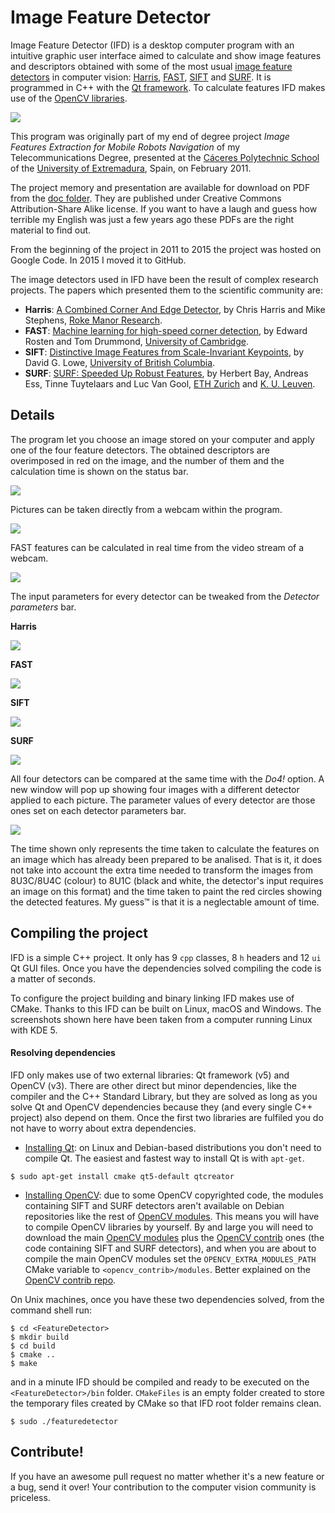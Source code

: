# Image Feature Detector

Image Feature Detector (IFD) is a desktop computer program with an intuitive graphic user interface aimed to calculate and show image features and descriptors obtained with some of the most usual [image feature detectors](https://en.wikipedia.org/wiki/Feature_detection_%28computer_vision%29) in computer vision: [Harris](https://en.wikipedia.org/wiki/Harris_affine_region_detector), [FAST](https://en.wikipedia.org/wiki/Features_from_accelerated_segment_test), [SIFT](https://en.wikipedia.org/wiki/Scale-invariant_feature_transform) and [SURF](https://en.wikipedia.org/wiki/Speeded_up_robust_features). It is programmed in C++ with the [Qt framework](http://qt.io). To calculate features IFD makes use of the [OpenCV libraries](http://opencv.org).

<img align="center" src="https://github.com/AntonioRedondo/ImageFeatureDetector/raw/master/readmeImages/mainWindow.png" />

This program was originally part of my end of degree project _Image Features Extraction for Mobile Robots Navigation_ of my Telecommunications Degree, presented at the [Cáceres Polytechnic School](https://www.unex.es/conoce-la-uex/centros/epcc) of the [University of Extremadura](http://www.unex.es), Spain, on February 2011.

The project memory and presentation are available for download on PDF from the [doc folder](http://github.com/AntonioRedondo/ImageFeatureDetector/tree/master/doc). They are published under Creative Commons Attribution-Share Alike license. If you want to have a laugh and guess how terrible my English was just a few years ago these PDFs are the right material to find out.

From the beginning of the project in 2011 to 2015 the project was hosted on Google Code. In 2015 I moved it to GitHub.

The image detectors used in IFD have been the result of complex research projects. The papers which presented them to the scientific community are:

-  **Harris**: [A Combined Corner And Edge Detector](http://www.bmva.org/bmvc/1988/avc-88-023.pdf), by Chris Harris and Mike Stephens, [Roke Manor Research](http://roke.co.uk).
-  **FAST**: [Machine learning for high-speed corner detection](http://www.edwardrosten.com/work/fast.html), by Edward Rosten and Tom Drummond, [University of Cambridge](http://cam.ac.uk).
-  **SIFT**: [Distinctive Image Features from Scale-Invariant Keypoints](http://www.cs.ubc.ca/~lowe/papers/ijcv04.pdf), by David G. Lowe, [University of British Columbia](http://ubc.ca).
-  **SURF**: [SURF: Speeded Up Robust Features](http://www.vision.ee.ethz.ch/~surf/), by Herbert Bay, Andreas Ess, Tinne Tuytelaars and Luc Van Gool, [ETH Zurich](http://ethz.ch) and [K. U. Leuven](http://kuleuven.be).


## Details

The program let you choose an image stored on your computer and apply one of the four feature detectors. The obtained descriptors are overimposed in red on the image, and the number of them and the calculation time is shown on the status bar.

<img align="center" src="https://github.com/AntonioRedondo/ImageFeatureDetector/raw/master/readmeImages/startup.png" />

Pictures can be taken directly from a webcam within the program.

<img align="center" src="https://github.com/AntonioRedondo/ImageFeatureDetector/raw/master/readmeImages/captureWebcam.png" />

FAST features can be calculated in real time from the video stream of a webcam.

<img align="center" src="https://github.com/AntonioRedondo/ImageFeatureDetector/raw/master/readmeImages/fastRT.png" />

The input parameters for every detector can be tweaked from the _Detector parameters_ bar.

**Harris**

<img align="center" src="https://github.com/AntonioRedondo/ImageFeatureDetector/raw/master/readmeImages/barHarris.png" />

**FAST**

<img align="center" src="https://github.com/AntonioRedondo/ImageFeatureDetector/raw/master/readmeImages/barFast.png" />

**SIFT**

<img align="center" src="https://github.com/AntonioRedondo/ImageFeatureDetector/raw/master/readmeImages/barSift.png" />

**SURF**

<img align="center" src="https://github.com/AntonioRedondo/ImageFeatureDetector/raw/master/readmeImages/barSurf.png" />

All four detectors can be compared at the same time with the _Do4!_ option. A new window will pop up showing four images with a different detector applied to each picture. The parameter values of every detector are those ones set on each detector parameters bar.

<img align="center" src="https://github.com/AntonioRedondo/ImageFeatureDetector/raw/master/readmeImages/do4.png" />

The time shown only represents the time taken to calculate the features on an image which has already been prepared to be analised. That is it, it does not take into account the extra time needed to transform the images from 8U3C/8U4C (colour) to 8U1C (black and white, the detector's input requires an image on this format) and the time taken to paint the red circles showing the detected features. My guess™ is that it is a neglectable amount of time.


## Compiling the project

IFD is a simple C++ project. It only has 9 `cpp` classes, 8 `h` headers and 12 `ui` Qt GUI files. Once you have the dependencies solved compiling the code is a matter of seconds.

To configure the project building and binary linking IFD makes use of CMake. Thanks to this IFD can be built on Linux, macOS and Windows. The screenshots shown here have been taken from a computer running Linux with KDE 5.

#### Resolving dependencies

IFD only makes use of two external libraries: Qt framework (v5) and OpenCV (v3). There are other direct but minor dependencies, like the compiler and the C++ Standard Library, but they are solved as long as you solve Qt and OpenCV dependencies because they (and every single C++ project) also depend on them. Once the first two libraries are fulfiled you do not have to worry about extra dependencies.

- [Installing Qt](http://doc.qt.io/qt-5/linux.html): on Linux and Debian-based distributions you don't need to compile Qt. The easiest and fastest way to install Qt is with `apt-get`.
```
$ sudo apt-get install cmake qt5-default qtcreator
```
- [Installing OpenCV](http://opencv.org/): due to some OpenCV copyrighted code, the modules containing SIFT and SURF detectors aren't available on Debian repositories like the rest of [OpenCV modules](https://packages.debian.org/search?keywords=opencv). This means you will have to compile OpenCV libraries by yourself. By and large you will need to download the main [OpenCV modules](https://github.com/Itseez/opencv) plus the [OpenCV contrib](https://github.com/Itseez/opencv_contrib) ones (the code containing SIFT and SURF detectors), and when you are about to compile the main OpenCV modules set the `OPENCV_EXTRA_MODULES_PATH` CMake variable to `<opencv_contrib>/modules`. Better explained on the [OpenCV contrib repo](https://github.com/Itseez/opencv_contrib).

On Unix machines, once you have these two dependencies solved, from the command shell run:

```
$ cd <FeatureDetector>
$ mkdir build
$ cd build
$ cmake ..
$ make
```

and in a minute IFD should be compiled and ready to be executed on the `<FeatureDetector>/bin` folder. `CMakeFiles` is an empty folder created to store the temporary files created by CMake so that IFD root folder remains clean.
```
$ sudo ./featuredetector
```
## Contribute!

If you have an awesome pull request no matter whether it's a new feature or a bug, send it over! Your contribution to the computer vision community is priceless.
